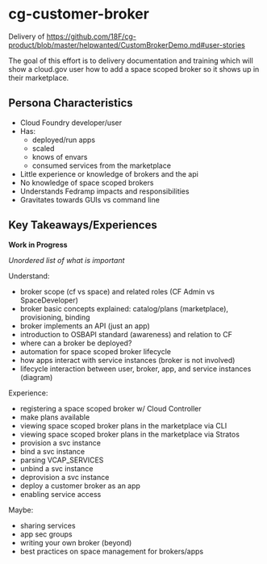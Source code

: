 # cg-customer-broker
Delivery of https://github.com/18F/cg-product/blob/master/helpwanted/CustomBrokerDemo.md#user-stories

The goal of this effort is to delivery documentation and training which will show a cloud.gov user how to add a space scoped broker so it shows up in their marketplace.

## Persona Characteristics

* Cloud Foundry developer/user
* Has:
  * deployed/run apps
  * scaled
  * knows of envars
  * consumed services from the marketplace
* Little experience or knowledge of brokers and the api
* No knowledge of space scoped brokers
* Understands Fedramp impacts and responsibilities
* Gravitates towards GUIs vs command line

## Key Takeaways/Experiences

**Work in Progress**

*Unordered list of what is important*

Understand:
* broker scope (cf vs space) and related roles (CF Admin vs SpaceDeveloper)
* broker basic concepts explained: catalog/plans (marketplace), provisioning, binding
* broker implements an API (just an app)
* introduction to OSBAPI standard (awareness) and relation to CF
* where can a broker be deployed?
* automation for space scoped broker lifecycle
* how apps interact with service instances (broker is not involved)
* lifecycle interaction between user, broker, app, and service instances (diagram)

Experience:
* registering a space scoped broker w/ Cloud Controller
* make plans available
* viewing space scoped broker plans in the marketplace via CLI
* viewing space scoped broker plans in the marketplace via Stratos
* provision a svc instance
* bind a svc instance
* parsing VCAP_SERVICES
* unbind a svc instance
* deprovision a svc instance
* deploy a customer broker as an app
* enabling service access

Maybe:
* sharing services
* app sec groups
* writing your own broker (beyond)
* best practices on space management for brokers/apps

